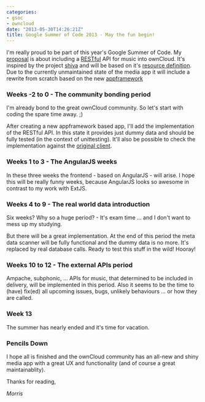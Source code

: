 ```yaml
---
categories:
- gsoc
- owncloud
date: "2013-05-30T14:26:21Z"
title: Google Summer of Code 2013 - May the fun begin!
---
```


I'm really proud to be part of this year's Google Summer of Code. My [proposal](https://www.google-melange.com/gsoc/proposal/public/google/gsoc2013/kabum/5727390428823552) is about including a [RESTful](https://en.wikipedia.org/wiki/Representational_state_transfer#RESTful_web_APIs) API for music into ownCloud. It's inspired by the project [shiva](https://github.com/tooxie/shiva-server) and will be based on it's [resource definition](https://github.com/tooxie/shiva-server#resource). Due to the currently unmaintained state of the media app it will include a rewrite from scratch based on the new [appframework](https://github.com/owncloud/appframework)

### Weeks -2 to 0 - The community bonding period

I'm already bond to the great ownCloud community. So let's start with coding the spare time away. ;)

After creating a new appframework based app, I'll add the implementation of the RESTful API. In this state it provides just dummy data and should be fully tested (in the context of unittesting). It'll also be possible to check the implementation against the [original client](https://github.com/tooxie/shiva-client).

### Weeks 1 to 3 - The AngularJS weeks

In these three weeks the frontend - based on AngularJS - will arise. I hope this will be really funny weeks, because AngularJS looks so awesome in contrast to my work with ExtJS.

### Weeks 4 to 9 - The real world data introduction

Six weeks? Why so a huge period? - It's exam time ... and I don't want to mess up my studying.

But there will be a great implementation. At the end of this period the meta data scanner will be fully functional and the dummy data is no more. It's replaced by real database calls. Ready to test this stuff in the wild! Hooray!

### Weeks 10 to 12 - The external APIs period

Ampache, subphonic, ... APIs for music, that determined to be included in delivery, will be implemented in this period. Also it seems to be the time to (have) fix(ed) all upcoming issues, bugs, unlikely behaviours ... or how they are called.

### Week 13

The summer has nearly ended and it's time for vacation.

### Pencils Down

I hope all is finished and the ownCloud community has an all-new and shiny media app with a great UX and functionality (and of course a great maintainablity).

Thanks for reading,

*Morris*
